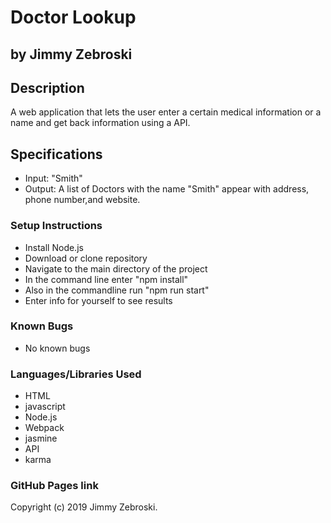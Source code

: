 # Doctor Lookup
## by Jimmy Zebroski

## Description
 A web application that lets the user enter a certain medical information or a name and get back information using a API.

## Specifications
* Input: "Smith"
* Output: A list of Doctors with the name "Smith" appear with address, phone number,and website.


### Setup Instructions
* Install Node.js
* Download or clone repository
* Navigate to the main directory of the project
* In the command line enter "npm install"
* Also in the commandline run "npm run start"
* Enter info for yourself to see results


### Known Bugs
* No known bugs

### Languages/Libraries Used
* HTML
* javascript
* Node.js
* Webpack
* jasmine
* API
* karma

### GitHub Pages link


Copyright (c) 2019 Jimmy Zebroski.
